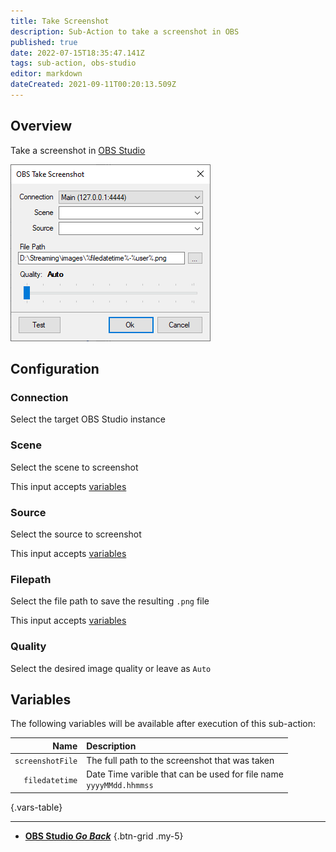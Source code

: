 ```yaml
---
title: Take Screenshot
description: Sub-Action to take a screenshot in OBS
published: true
date: 2022-07-15T18:35:47.141Z
tags: sub-action, obs-studio
editor: markdown
dateCreated: 2021-09-11T00:20:13.509Z
---
```


## Overview

Take a screenshot in [OBS Studio](/en/Broadcasters/OBS)

![sub-action-obs-takescreenshot-01.png](/sub-action-obs-takescreenshot-01.png)

## Configuration
### Connection
Select the target OBS Studio instance

### Scene
Select the scene to screenshot

This input accepts [variables](/en/Variables)

### Source
Select the source to screenshot

This input accepts [variables](/en/Variables)


### Filepath
Select the file path to save the resulting `.png` file

This input accepts [variables](/en/Variables)

### Quality
Select the desired image quality or leave as `Auto`


## Variables

The following variables will be available after execution of this sub-action:

| Name | Description |
|-----:|:------------|
| `screenshotFile` | The full path to the screenshot that was taken
| `filedatetime` | Date Time varible that can be used for file name <br> `yyyyMMdd.hhmmss`
{.vars-table}

---

- [<i class="mdi mdi-chevron-left"></i> **OBS Studio *Go Back***](/en/Sub-Actions/OBS)
{.btn-grid .my-5}